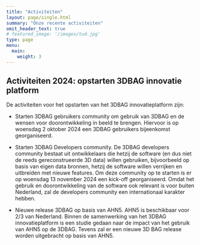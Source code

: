 ```yaml
---
title: "Activiteiten"
layout: page/single.html
summary: "Onze recente activiteiten"
omit_header_text: true
# featured_image: '/images/tud.jpg'
type: page
menu:
  main:
    weight: 3
---
```



## Activiteiten 2024: opstarten 3DBAG innovatie platform

De activiteiten voor het opstarten van het 3DBAG innovatieplatform zijn:
- Starten 3DBAG gebruikers community om gebruik van 3DBAG en de wensen voor doorontwikkeling in beeld te brengen. Hiervoor is op woensdag 2 oktober 2024 een 3DBAG gebruikers bijeenkomst georganiseerd.

- Starten 3DBAG Developers community. De 3DBAG developers community bestaat uit ontwikkelaars die hetzij de software (en dus niet de reeds gereconstrueerde 3D data) willen gebruiken, bijvoorbeeld op basis van eigen data bronnen, hetzij de software willen verrijken en uitbreiden met nieuwe features. Om deze community op te starten is er op woensdag 13 november 2024 een kick-off georganiseerd. Omdat het gebruik en doorontwikkeling van de software ook relevant is voor buiten Nederland, zal de developers community een internationaal karakter hebben.

- Nieuwe release 3DBAG op basis van AHN5. AHN5 is beschikbaar voor 2/3 van Nederland. Binnen de samenwerking van het 3DBAG innovatieplatform is een studie gedaan naar de impact van het gebruik van AHN5 op de 3DBAG. Tevens zal er een nieuwe 3D BAG release worden uitgebracht op basis van AHN5.
